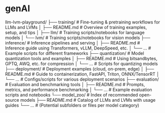 # genAI
llm-lvm-playground/
├── training/              # Fine-tuning & pretraining workflows for LLMs and LVMs
│   ├── README.md          # Overview of training examples, setup, and tips 
│   ├── llm/               # Training scripts/notebooks for language models 
│   └── lvm/               # Training scripts/notebooks for vision models 
├── inference/             # Inference pipelines and serving 
│   ├── README.md          # Inference guide using Transformers, vLLM, DeepSpeed, etc.
│   └── ...                # Example scripts for different frameworks 
├── quantization/          # Model quantization tools and examples
│   ├── README.md          # Using bitsandbytes, GPTQ, AWQ, etc. for compression
│   └── ...                # Scripts for quantizing models 
├── deployment/            # Deployment examples (cloud, on-prem, edge)
│   ├── README.md          # Guide to containerization, FastAPI, Triton, ONNX/TensorRT
│   └── ...                # Configs/scripts for various deployment scenarios 
├── evaluation/            # Evaluation and benchmarking tools
│   ├── README.md          # Prompts, metrics, and performance benchmarking 
│   └── ...                # Example evaluation scripts and notebooks 
└── model_zoo/             # Index of recommended open-source models 
    ├── README.md          # Catalog of LLMs and LVMs with usage guides 
    └── ...                # (Potential subfolders or files per model category)
